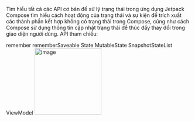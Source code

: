 Tìm hiểu tất cả các API cơ bản để xử lý trạng thái trong ứng dụng Jetpack Compose
tìm hiểu cách hoạt động của trạng thái và sự kiện để trích xuất các thành phần kết hợp không có trạng thái trong Compose, 
cũng như cách Compose sử dụng thông tin cập nhật trạng thái để thúc đẩy thay đổi trong giao diện người dùng.
API tham chiếu:

remember
rememberSaveable
State
MutableState
SnapshotStateList
ViewModel
<img width="182" alt="image" src="https://github.com/Raisin27/BaseState/assets/104148147/9d820824-1792-4275-8900-e489e57cb644">
